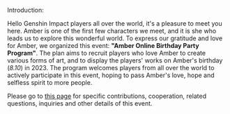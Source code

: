Introduction:

Hello Genshin Impact players all over the world, it's a pleasure to meet you here. Amber is one of the first few characters we meet, and it is she who leads us to explore this wonderful world. To express our gratitude and love for Amber, we organized this event: **"Amber Online Birthday Party Program"**. The plan aims to recruit players who love Amber to create various forms of art, and to display the players' works on Amber's birthday (*8.10*) in 2023. The program welcomes players from all over the world to actively participate in this event, hoping to pass Amber's love, hope and selfless spirit to more people.

Please go to [this page](https://github.com/4everhope/AOBPP-2023/blob/main/ABOPP-2023.md) for specific contributions, cooperation, related questions, inquiries and other details of this event.
